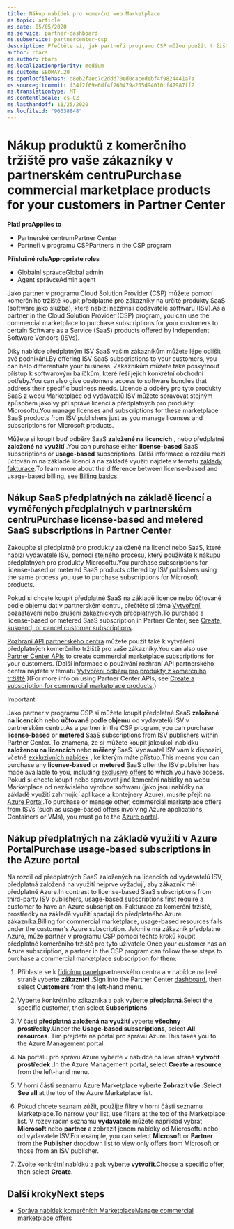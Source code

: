 ```yaml
---
title: Nákup nabídek pro komerční web Marketplace
ms.topic: article
ms.date: 05/05/2020
ms.service: partner-dashboard
ms.subservice: partnercenter-csp
description: Přečtěte si, jak partneři programu CSP můžou použít tržiště partnerského centra k nákupu SaaS nabídek od nezávislých dodavatelů softwaru (ISV).
author: rbars
ms.author: rbars
ms.localizationpriority: medium
ms.custom: SEOMAY.20
ms.openlocfilehash: d8eb2faec7c2ddd70ed0cacedebf4f9824441a7a
ms.sourcegitcommit: f34f2f69e6df4f260479a205d94010cf47987ff2
ms.translationtype: MT
ms.contentlocale: cs-CZ
ms.lasthandoff: 11/25/2020
ms.locfileid: "96038848"
---
```

# <a name="purchase-commercial-marketplace-products-for-your-customers-in-partner-center"></a><span data-ttu-id="321ba-103">Nákup produktů z komerčního tržiště pro vaše zákazníky v partnerském centru</span><span class="sxs-lookup"><span data-stu-id="321ba-103">Purchase commercial marketplace products for your customers in Partner Center</span></span>

<span data-ttu-id="321ba-104">**Platí pro**</span><span class="sxs-lookup"><span data-stu-id="321ba-104">**Applies to**</span></span>

- <span data-ttu-id="321ba-105">Partnerské centrum</span><span class="sxs-lookup"><span data-stu-id="321ba-105">Partner Center</span></span>
- <span data-ttu-id="321ba-106">Partneři v programu CSP</span><span class="sxs-lookup"><span data-stu-id="321ba-106">Partners in the CSP program</span></span>

<span data-ttu-id="321ba-107">**Příslušné role**</span><span class="sxs-lookup"><span data-stu-id="321ba-107">**Appropriate roles**</span></span>

- <span data-ttu-id="321ba-108">Globální správce</span><span class="sxs-lookup"><span data-stu-id="321ba-108">Global admin</span></span>
- <span data-ttu-id="321ba-109">Agent správce</span><span class="sxs-lookup"><span data-stu-id="321ba-109">Admin agent</span></span>

<span data-ttu-id="321ba-110">Jako partner v programu Cloud Solution Provider (CSP) můžete pomocí komerčního tržiště koupit předplatné pro zákazníky na určité produkty SaaS (software jako služba), které nabízí nezávislí dodavatelé softwaru (ISV).</span><span class="sxs-lookup"><span data-stu-id="321ba-110">As a partner in the Cloud Solution Provider (CSP) program, you can use the commercial marketplace to purchase subscriptions for your customers to certain Software as a Service (SaaS) products offered by Independent Software Vendors (ISVs).</span></span>

<span data-ttu-id="321ba-111">Díky nabídce předplatným ISV SaaS vašim zákazníkům můžete lépe odlišit své podnikání.</span><span class="sxs-lookup"><span data-stu-id="321ba-111">By offering ISV SaaS subscriptions to your customers, you can help differentiate your business.</span></span> <span data-ttu-id="321ba-112">Zákazníkům můžete také poskytnout přístup k softwarovým balíčkům, které řeší jejich konkrétní obchodní potřeby.</span><span class="sxs-lookup"><span data-stu-id="321ba-112">You can also give customers access to software bundles that address their specific business needs.</span></span> <span data-ttu-id="321ba-113">Licence a odběry pro tyto produkty SaaS z webu Marketplace od vydavatelů ISV můžete spravovat stejným způsobem jako vy při správě licencí a předplatných pro produkty Microsoftu.</span><span class="sxs-lookup"><span data-stu-id="321ba-113">You manage licenses and subscriptions for these marketplace SaaS products from ISV publishers just as you manage licenses and subscriptions for Microsoft products.</span></span>

<span data-ttu-id="321ba-114">Můžete si koupit buď odběry SaaS **založené na licencích** , nebo předplatné **založené na využití** .</span><span class="sxs-lookup"><span data-stu-id="321ba-114">You can purchase either **license-based** SaaS subscriptions or **usage-based** subscriptions.</span></span> <span data-ttu-id="321ba-115">Další informace o rozdílu mezi účtováním na základě licencí a na základě využití najdete v tématu [základy fakturace](billing-basics.md).</span><span class="sxs-lookup"><span data-stu-id="321ba-115">To learn more about the difference between license-based and usage-based billing, see [Billing basics](billing-basics.md).</span></span>

## <a name="purchase-license-based-and-metered-saas-subscriptions-in-partner-center"></a><span data-ttu-id="321ba-116">Nákup SaaS předplatných na základě licencí a vyměřených předplatných v partnerském centru</span><span class="sxs-lookup"><span data-stu-id="321ba-116">Purchase license-based and metered SaaS subscriptions in Partner Center</span></span>

<span data-ttu-id="321ba-117">Zakoupíte si předplatné pro produkty založené na licenci nebo SaaS, které nabízí vydavatelé ISV, pomocí stejného procesu, který používáte k nákupu předplatných pro produkty Microsoftu.</span><span class="sxs-lookup"><span data-stu-id="321ba-117">You purchase subscriptions for license-based or metered SaaS products offered by ISV publishers using the same process you use to purchase subscriptions for Microsoft products.</span></span>

<span data-ttu-id="321ba-118">Pokud si chcete koupit předplatné SaaS na základě licence nebo účtované podle objemu dat v partnerském centru, přečtěte si téma [Vytvoření, pozastavení nebo zrušení zákaznických předplatných](create-a-new-subscription.md#create-a-new-subscription).</span><span class="sxs-lookup"><span data-stu-id="321ba-118">To purchase a license-based or metered SaaS subscription in Partner Center, see [Create, suspend, or cancel customer subscriptions](create-a-new-subscription.md#create-a-new-subscription).</span></span>

<span data-ttu-id="321ba-119">[Rozhraní API partnerského centra](/partner-center/develop/) můžete použít také k vytváření předplatných komerčního tržiště pro vaše zákazníky.</span><span class="sxs-lookup"><span data-stu-id="321ba-119">You can also use [Partner Center APIs](/partner-center/develop/) to create commercial marketplace subscriptions for your customers.</span></span> <span data-ttu-id="321ba-120">(Další informace o používání rozhraní API partnerského centra najdete v tématu [Vytvoření odběru pro produkty z komerčního tržiště](/partner-center/develop/create-subscription-azure-marketplace-products).)</span><span class="sxs-lookup"><span data-stu-id="321ba-120">(For more info on using Partner Center APIs, see [Create a subscription for commercial marketplace products](/partner-center/develop/create-subscription-azure-marketplace-products).)</span></span>

>[!IMPORTANT]
> <span data-ttu-id="321ba-121">Jako partner v programu CSP si můžete koupit předplatné SaaS **založené na licencích** nebo **účtované podle objemu** od vydavatelů ISV v partnerském centru.</span><span class="sxs-lookup"><span data-stu-id="321ba-121">As a partner in the CSP program, you can purchase **license-based** or **metered** SaaS subscriptions from ISV publishers within Partner Center.</span></span> <span data-ttu-id="321ba-122">To znamená, že si můžete koupit jakoukoli nabídku **založenou na licencích** nebo **měřený** SaaS. Vydavatel ISV vám k dispozici, včetně [exkluzivních nabídek](csp-commercial-marketplace-discover.md#learn-about-marketplace-exclusive-offers) , ke kterým máte přístup.</span><span class="sxs-lookup"><span data-stu-id="321ba-122">This means you can purchase any **license-based** or **metered** SaaS offer the ISV publisher has made available to you, including [exclusive offers](csp-commercial-marketplace-discover.md#learn-about-marketplace-exclusive-offers) to which you have access.</span></span> <span data-ttu-id="321ba-123">Pokud si chcete koupit nebo spravovat jiné komerční nabídky na webu Marketplace od nezávislého výrobce softwaru (jako jsou nabídky na základě využití zahrnující aplikace a kontejnery Azure), musíte přejít na [Azure Portal](https://portal.azure.com/).</span><span class="sxs-lookup"><span data-stu-id="321ba-123">To purchase or manage other, commercial marketplace offers from ISVs (such as usage-based offers involving Azure applications, Containers or VMs), you must go to the [Azure portal](https://portal.azure.com/).</span></span>

## <a name="purchase-usage-based-subscriptions-in-the-azure-portal"></a><span data-ttu-id="321ba-124">Nákup předplatných na základě využití v Azure Portal</span><span class="sxs-lookup"><span data-stu-id="321ba-124">Purchase usage-based subscriptions in the Azure portal</span></span>

<span data-ttu-id="321ba-125">Na rozdíl od předplatných SaaS založených na licencích od vydavatelů ISV, předplatná založená na využití nejprve vyžadují, aby zákazník měl předplatné Azure.</span><span class="sxs-lookup"><span data-stu-id="321ba-125">In contrast to license-based SaaS subscriptions from third-party ISV publishers, usage-based subscriptions first require a customer to have an Azure subscription.</span></span> <span data-ttu-id="321ba-126">Fakturace za komerční tržiště, prostředky na základě využití spadají do předplatného Azure zákazníka.</span><span class="sxs-lookup"><span data-stu-id="321ba-126">Billing for commercial marketplace, usage-based resources falls under the customer's Azure subscription.</span></span> <span data-ttu-id="321ba-127">Jakmile má zákazník předplatné Azure, může partner v programu CSP pomocí těchto kroků koupit předplatné komerčního tržiště pro tyto uživatele:</span><span class="sxs-lookup"><span data-stu-id="321ba-127">Once your customer has an Azure subscription, a partner in the CSP program can follow these steps to purchase a commercial marketplace subscription for them:</span></span>

1. <span data-ttu-id="321ba-128">Přihlaste se k [řídicímu panelu](https://partner.microsoft.com/dashboard)partnerského centra a v nabídce na levé straně vyberte **zákazníci** .</span><span class="sxs-lookup"><span data-stu-id="321ba-128">Sign into the Partner Center [dashboard](https://partner.microsoft.com/dashboard), then select **Customers** from the left-hand menu.</span></span>

2. <span data-ttu-id="321ba-129">Vyberte konkrétního zákazníka a pak vyberte **předplatná**.</span><span class="sxs-lookup"><span data-stu-id="321ba-129">Select the specific customer, then select **Subscriptions**.</span></span>  

3. <span data-ttu-id="321ba-130">V části **předplatná založená na využití** vyberte **všechny prostředky**.</span><span class="sxs-lookup"><span data-stu-id="321ba-130">Under the **Usage-based subscriptions**, select **All resources**.</span></span> <span data-ttu-id="321ba-131">Tím přejdete na portál pro správu Azure.</span><span class="sxs-lookup"><span data-stu-id="321ba-131">This takes you to the Azure Management portal.</span></span>

4. <span data-ttu-id="321ba-132">Na portálu pro správu Azure vyberte v nabídce na levé straně **vytvořit prostředek** .</span><span class="sxs-lookup"><span data-stu-id="321ba-132">In the Azure Management portal, select **Create a resource** from the left-hand menu.</span></span>

5. <span data-ttu-id="321ba-133">V horní části seznamu Azure Marketplace vyberte **Zobrazit vše** .</span><span class="sxs-lookup"><span data-stu-id="321ba-133">Select **See all** at the top of the Azure Marketplace list.</span></span>

6. <span data-ttu-id="321ba-134">Pokud chcete seznam zúžit, použijte filtry v horní části seznamu Marketplace.</span><span class="sxs-lookup"><span data-stu-id="321ba-134">To narrow your list, use filters at the top of the Marketplace list.</span></span> <span data-ttu-id="321ba-135">V rozevíracím seznamu **vydavatele** můžete například vybrat **Microsoft** nebo **partner** a zobrazit jenom nabídky od Microsoftu nebo od vydavatele ISV.</span><span class="sxs-lookup"><span data-stu-id="321ba-135">For example, you can select **Microsoft** or **Partner** from the **Publisher** dropdown list to view only offers from Microsoft or those from an ISV publisher.</span></span>

7. <span data-ttu-id="321ba-136">Zvolte konkrétní nabídku a pak vyberte **vytvořit**.</span><span class="sxs-lookup"><span data-stu-id="321ba-136">Choose a specific offer, then select **Create**.</span></span>

## <a name="next-steps"></a><span data-ttu-id="321ba-137">Další kroky</span><span class="sxs-lookup"><span data-stu-id="321ba-137">Next steps</span></span>

- [<span data-ttu-id="321ba-138">Správa nabídek komerčních Marketplace</span><span class="sxs-lookup"><span data-stu-id="321ba-138">Manage commercial marketplace offers</span></span>](csp-commercial-marketplace-purchase.md)